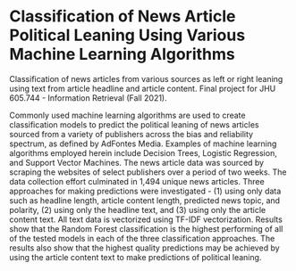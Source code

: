 # Classification of News Article Political Leaning Using Various Machine Learning Algorithms
Classification of news articles from various sources as left or right leaning using text from article headline and article content. Final project for JHU 605.744 - Information Retrieval (Fall 2021).

Commonly used machine learning algorithms are used to create classification models to predict the political leaning of news articles sourced from a variety of publishers across the bias and reliability spectrum, as defined by AdFontes Media. Examples of machine learning algorithms employed herein include Decision Trees, Logistic Regression, and Support Vector Machines. The news article data was sourced by scraping the websites of select publishers over a period of two weeks. The data collection effort culminated in 1,494 unique news articles. Three approaches for making predictions were investigated - (1) using only data such as headline length, article content length, predicted news topic, and polarity, (2) using only the headline text, and (3) using only the article content text. All text data is vectorized using TF-IDF vectorization. Results show that the Random Forest classification is the highest performing of all of the tested models in each of the three classification approaches. The results also show that the highest quality predictions may be achieved by using the article content text to make predictions of political leaning.
